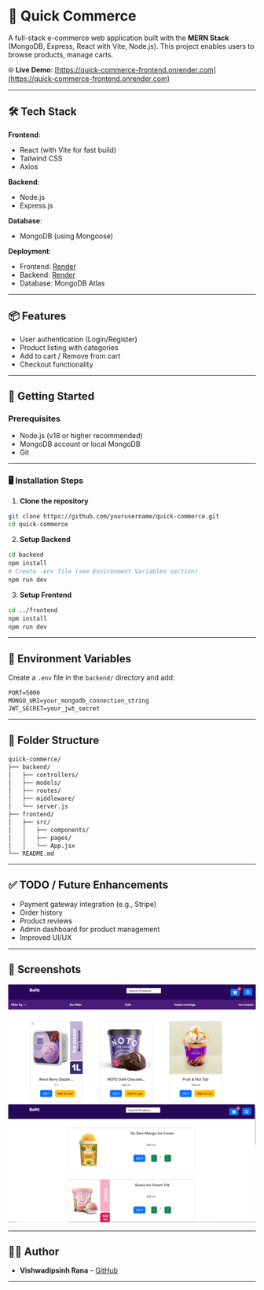 

# 🛒 Quick Commerce

A full-stack e-commerce web application built with the **MERN Stack** (MongoDB, Express, React with Vite, Node.js). This project enables users to browse products, manage carts.

🌐 **Live Demo**: [https://quick-commerce-frontend.onrender.com](https://quick-commerce-frontend.onrender.com)

---

## 🛠️ Tech Stack

**Frontend**:
- React (with Vite for fast build)
- Tailwind CSS 
- Axios

**Backend**:
- Node.js
- Express.js

**Database**:
- MongoDB (using Mongoose)

**Deployment**:
- Frontend: [Render](https://render.com/)
- Backend: [Render](https://render.com/) 
- Database: MongoDB Atlas

---

## 📦 Features

- User authentication (Login/Register)
- Product listing with categories
- Add to cart / Remove from cart
- Checkout functionality


---

## 🚀 Getting Started

### Prerequisites

- Node.js (v18 or higher recommended)
- MongoDB account or local MongoDB
- Git

---

### 🖥️ Installation Steps

1. **Clone the repository**

```bash
git clone https://github.com/yourusername/quick-commerce.git
cd quick-commerce
````

2. **Setup Backend**

```bash
cd backend
npm install
# Create .env file (see Environment Variables section)
npm run dev
```

3. **Setup Frontend**

```bash
cd ../frontend
npm install
npm run dev
```

---

## 🔐 Environment Variables

Create a `.env` file in the `backend/` directory and add:

```
PORT=5000
MONGO_URI=your_mongodb_connection_string
JWT_SECRET=your_jwt_secret
```



---

## 📁 Folder Structure

```
quick-commerce/
├── backend/
│   ├── controllers/
│   ├── models/
│   ├── routes/
│   ├── middleware/
│   └── server.js
├── frontend/
│   ├── src/
│   │   ├── components/
│   │   ├── pages/
│   │   └── App.jsx
└── README.md
```

---

## ✅ TODO / Future Enhancements

* Payment gateway integration (e.g., Stripe)
* Order history
* Product reviews
* Admin dashboard for product management
* Improved UI/UX

---

## 📸 Screenshots

![alt text](image.png)
![alt text](image-1.png)

---

## 🙋‍♂️ Author

* **Vishwadipsinh Rana** – [GitHub](https://github.com/vishwadipsinh)

---


